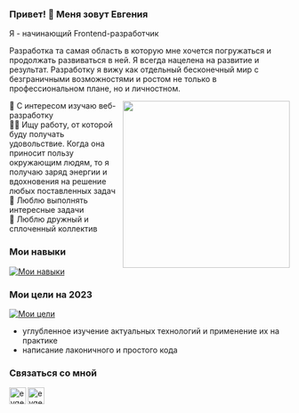 
### Привет! 👋 Меня зовут Евгения
Я - начинающий Frontend-разработчик<br/>

Разработка та самая область в которую мне хочется погружаться и продолжать развиваться в ней. Я всегда нацелена на развитие и результат. Разработку я вижу как отдельный бесконечный мир с безграничными возможностями и ростом не только в профессиональном плане, но и личностном.

<img src="https://media.giphy.com/media/umYMU8G2ixG5mJBDo5/giphy.gif" align="right" width="300px">

👀 С интересом изучаю веб-разработку <br/>
👩‍💻 Ищу работу, от которой буду получать удовольствие. Когда она приносит пользу окружающим людям, то я получаю заряд энергии и вдохновения на решение любых поставленных задач <br/>
💪 Люблю выполнять интересные задачи <br/>
🤝 Люблю дружный и сплоченный коллектив <br/>

### Мои навыки

[![ Мои навыки ](https://skillicons.dev/icons?i=html,css,sass,github,gulp,vscode,figma,webflow,wordpress)](https://skillicons.dev)

### Мои цели на 2023

[![ Мои цели ](https://skillicons.dev/icons?i=js,react,vue)](https://skillicons.dev) <br/>

<ul>
<li>углубленное изучение актуальных технологий и применение их на практике</li>
<li>написание лаконичного и простого кода</li>
</ul>


### Связаться со мной

<a href="https://t.me/evgeniamarkova">
<img align="left" alt="evgeniamarkova | Telegram" width="30px" src="https://user-images.githubusercontent.com/64644058/216558583-34d4362b-b1fb-4b7c-9e12-808268458d9a.png"/>
</a>
<a href="mailto:evgenia.markova.js@gmail.com">
<img align="left" alt="evgeniamarkova | GMail" width="30px" src="https://user-images.githubusercontent.com/64644058/216559016-29c15132-e6a0-488a-8748-07124dbf70f4.png"/>
</a>


